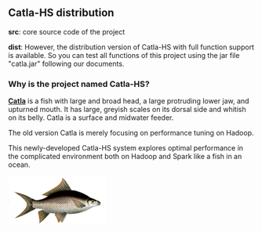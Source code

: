 ## Catla-HS distribution

<b>src</b>: core source code of the project

<b>dist</b>: However, the distribution version of Catla-HS with full function support is available. So you can test all functions of this project using the jar file "catla.jar" following our documents. 

### Why is the project named Catla-HS?
<a href='https://en.wikipedia.org/wiki/Catla'><b>Catla</b></a> is a fish with large and broad head, a large protruding lower jaw, and upturned mouth. It has large, greyish scales on its dorsal side and whitish on its belly. Catla is a surface and midwater feeder. 

The old version Catla is merely focusing on performance tuning on Hadoop. 

This newly-developed Catla-HS system explores optimal performance in the complicated environment both on Hadoop and Spark like a fish in an ocean. 

<img src="https://github.com/dhchenx/Catla/blob/master/images/catla-fish.jpg?raw=true" alt="Catla"
	title="Catla fish" width="200" height="100" />

